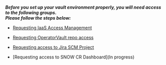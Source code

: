**_Before you set up your vault environment properly, you will need access to the following groups. <br> Please follow the steps below:_**


* [Requesting IaaS Access Management](https://github.ibm.com/gensec/OperatorVault-Wiki/wiki/Requesting-IaaS-Access-Management)

* [Requesting OperatorVault repo access](https://github.ibm.com/gensec/OperatorVault-Wiki/wiki/Requesting-OperatorVault-repo-access)

* [Requesting access to Jira SCM Project](https://github.ibm.com/gensec/OperatorVault-Wiki/wiki/Requesting-Access-to-JIRA-SCM-Project)

* [Requesting access to SNOW CR Dashboard](In progress)